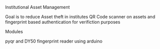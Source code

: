 Institutional Asset Management 

Goal is to reduce Asset theft in institutes 
QR Code scanner on assets and fingerprint based authentication for verifiction purposes

Modules 

pyqr  and DY50 fingerprint reader using arduino 
